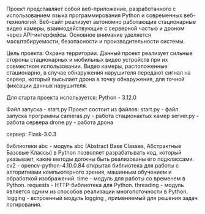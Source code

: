 Проект представляет собой веб-приложение, разработанного с 
использованием языка программирования Python и современных веб-технологий. 
Веб-сайт реализует автономно работающие стационарные видео камеры, 
взаимодействующие с серверной частью и дроном через API-интерфейсы. 
Основное внимание уделяется масштабируемости, безопасности и
производительности системы.

Цель проекта: Охрана территории.
Данный проект реализует сильные стороны стационарных и 
мобильных видео устройств при их совместном использовании.
Видео камеры, расположенные стационарно, в случае обнаружения
нарушителя передают сигнал на сервер, который высылает 
дрона в точку обнаружения, для точной фиксации данных
нарушителя.

Для старта проекта используется:
Python - 3.12.0

Файл запуска - start.py
Проект состоит из файлов:
start.py - файл запуска программы
cameras.py - работа стационактых камер
server.py - работа сервера
drone.py - работа дрона

сервер:
Flask-3.0.3

библиотеки
abc - модуль abc (Abstract Base Classes, Абстрактные Базовые Классы) в Python
    позволяет разрабатывать код, который указывает, какие методы должны быть 
    реализованы его подклассами.
cv2 - opencv-python-4.10.0.84 открытая библиотека для работы с алгоритмами 
    компьютерного зрения, машинным обучением и обработкой изображений. 
time - модуль для работы со временем в Python.
requests - HTTP-библиотека для Python.
threading - модуль  является одним из способов реализации многопоточности в Python.
logging -  встроенный модуль logging , применяемый для решения задач логирования.